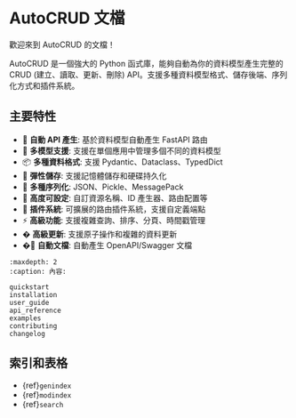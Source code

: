 # AutoCRUD 文檔

歡迎來到 AutoCRUD 的文檔！

AutoCRUD 是一個強大的 Python 函式庫，能夠自動為你的資料模型產生完整的 CRUD (建立、讀取、更新、刪除) API。支援多種資料模型格式、儲存後端、序列化方式和插件系統。

## 主要特性

- 🚀 **自動 API 產生**: 基於資料模型自動產生 FastAPI 路由
- 🔄 **多模型支援**: 支援在單個應用中管理多個不同的資料模型
- 📦 **多種資料格式**: 支援 Pydantic、Dataclass、TypedDict
- 💾 **彈性儲存**: 支援記憶體儲存和硬碟持久化
- 🔧 **多種序列化**: JSON、Pickle、MessagePack
- 🎯 **高度可設定**: 自訂資源名稱、ID 產生器、路由配置等
- 🧩 **插件系統**: 可擴展的路由插件系統，支援自定義端點
- ⚡ **高級功能**: 支援複雜查詢、排序、分頁、時間戳管理
- � **高級更新**: 支援原子操作和複雜的資料更新
- �📖 **自動文檔**: 自動產生 OpenAPI/Swagger 文檔

```{toctree}
:maxdepth: 2
:caption: 內容:

quickstart
installation
user_guide
api_reference
examples
contributing
changelog
```

## 索引和表格

- {ref}`genindex`
- {ref}`modindex`
- {ref}`search`
